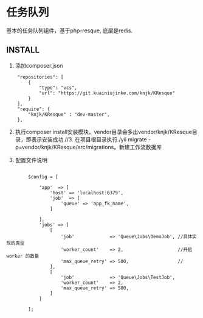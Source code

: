 任务队列
===============================

基本的任务队列组件，基于php-resque, 底层是redis.

INSTALL
-------------------
1. 添加composer.json
```
    "repositories": [
        {
            "type": "vcs",
            "url": "https://git.kuainiujinke.com/knjk/KResque"
        }
    ],
    "require": {
        "knjk/KResque" : "dev-master",
    },
```

2. 执行composer install安装模块，vendor目录会多出vendor/knjk/KResque目录，即表示安装成功
//3. 在项目根目录执行./yii migrate -p=vendor/knjk/KResque/src/migrations。新建工作流数据库

3. 配置文件说明
```

        $config = [

            'app'  => [
                'host' => 'localhost:6379',
                'job'  => [
                    'queue' => 'app_fk_name',
                ]

            ],
            'jobs' => [
                [
                    'job'             => 'Queue\Jobs\DemoJob', //具体实现的类型
                    'worker_count'    => 2,                    //开启 worker 的数量
                    'max_queue_retry' => 500,                  //
                ],
                [
                    'job'             => 'Queue\Jobs\TestJob',
                    'worker_count'    => 2,
                    'max_queue_retry' => 500,
                ]
            ]

        ];
        
```
